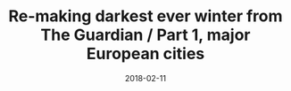 ---
layout: externalpost
redirect_url: https://medium.com/@yuriymelnichuk/re-making-darkest-ever-winter-from-the-guardian-part-1-major-european-cities-f2097401d023
title: Re-making darkest ever winter from The Guardian / Part 1, major European cities
excerpt: "Test Text"
date: 2018-02-11
---